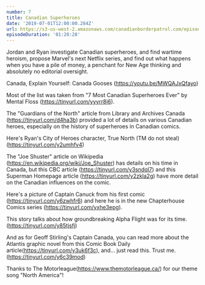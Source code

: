 ```yaml
---
number: 7
title: Canadian Superheroes
date: '2019-07-01T12:00:00.284Z'
url: https://s3-us-west-2.amazonaws.com/canadianborderpatrol.com/episodes/Canadian+Border+Patrol+07+-+Canadian+Superheroes.mp3
episodeDuration: '01:20:28'
---
```


Jordan and Ryan investigate Canadian superheroes, and find wartime heroism, propose Marvel's next Netflix series, and find out what happens when you have a pile of money, a penchant for New Age thinking and absolutely no editorial oversight.
<!-- end -->

Canada, Explain Yourself: Canada Gooses (https://youtu.be/MWQAJxQfayo)

Most of the list was taken from "7 Most Canadian Superheroes Ever" by Mental Floss (https://tinyurl.com/yyyrr8j6).

The "Guardians of the North" article from Library and Archives Canada (https://tinyurl.com/d4ha3b) provided a lot of details on various Canadian heroes, especially on the history of superheroes in Canadian comics.

Here's Ryan's City of Heroes character, True North (TM do not steal) (https://tinyurl.com/y2umhfv4)

The "Joe Shuster" article on Wikipedia (https://en.wikipedia.org/wiki/Joe_Shuster) has details on his time in Canada, but this CBC article (https://tinyurl.com/y3sndql7) and this Superman Homepage article (https://tinyurl.com/y2zkla2g) have more detail on the Canadian influences on the comic.

Here's a picture of Captain Canuck from his first comic (https://tinyurl.com/y6zwhfr6) and here he is in the new Chapterhouse Comics series (https://tinyurl.com/yxhe3epg).

This story talks about how groundbreaking Alpha Flight was for its time.(https://tinyurl.com/y85tjsfj)

And as for Geoff Stirling's Captain Canada, you can read more about the Atlantis graphic novel from this Comic Book Daily article(https://tinyurl.com/y3uk6f3c), and... just read this. Trust me.(https://tinyurl.com/y6c39mod)


Thanks to The Motorleague(https://www.themotorleague.ca/) for our theme song "North America"!
